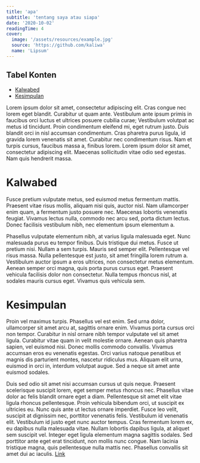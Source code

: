 ```yaml
---
title: 'apa'
subtitle: 'tentang saya atau siapa'
date: '2020-10-02'
readingTime: 4
cover:
  image: '/assets/resources/example.jpg'
  source: 'https://github.com/kaliwa'
  name: 'Lipsum'
---
```


## Tabel Konten
- [Kalwabed](#kalwabed)
- [Kesimpulan](#kesimpulan)

Lorem ipsum dolor sit amet, consectetur adipiscing elit. Cras congue nec lorem eget blandit. Curabitur ut quam ante. Vestibulum ante ipsum primis in faucibus orci luctus et ultrices posuere cubilia curae; Vestibulum volutpat ac metus id tincidunt. Proin condimentum eleifend mi, eget rutrum justo. Duis blandit orci in nisl accumsan condimentum. Cras pharetra purus ligula, id gravida lorem venenatis sit amet. Curabitur nec condimentum risus. Nam et turpis cursus, faucibus massa a, finibus lorem. Lorem ipsum dolor sit amet, consectetur adipiscing elit. Maecenas sollicitudin vitae odio sed egestas. Nam quis hendrerit massa.

# <a name='kalwabed'/> Kalwabed

Fusce pretium vulputate metus, sed euismod metus fermentum mattis. Praesent vitae risus mollis, aliquam nisi quis, auctor nisl. Nam ullamcorper enim quam, a fermentum justo posuere nec. Maecenas lobortis venenatis feugiat. Vivamus lectus nulla, commodo nec arcu sed, porta dictum lectus. Donec facilisis vestibulum nibh, nec elementum ipsum elementum a.

Phasellus vulputate elementum nibh, at varius ligula malesuada eget. Nunc malesuada purus eu tempor finibus. Duis tristique dui metus. Fusce ut pretium nisi. Nullam a sem turpis. Mauris sed semper elit. Pellentesque vel risus massa. Nulla pellentesque est justo, sit amet fringilla lorem rutrum a. Vestibulum auctor ipsum a eros ultrices, non consectetur metus elementum. Aenean semper orci magna, quis porta purus cursus eget. Praesent vehicula facilisis dolor non consectetur. Nulla tempus rhoncus nisl, at sodales mauris cursus eget. Vivamus quis vehicula sem.

# <a name='kesimpulan'/> Kesimpulan


Proin vel maximus turpis. Phasellus vel est enim. Sed urna dolor, ullamcorper sit amet arcu at, sagittis ornare enim. Vivamus porta cursus orci non tempor. Curabitur in nisl ornare nibh tempor vulputate vel sit amet ligula. Curabitur vitae quam in velit molestie ornare. Aenean quis pharetra sapien, vel euismod nisi. Donec mollis commodo convallis. Vivamus accumsan eros eu venenatis egestas. Orci varius natoque penatibus et magnis dis parturient montes, nascetur ridiculus mus. Aliquam elit urna, euismod in orci in, interdum volutpat augue. Sed a neque sit amet ante euismod sodales.

Duis sed odio sit amet nisi accumsan cursus ut quis neque. Praesent scelerisque suscipit lorem, eget semper metus rhoncus nec. Phasellus vitae dolor ac felis blandit ornare eget a diam. Pellentesque sit amet elit vitae ligula rhoncus pellentesque. Proin vehicula bibendum orci, ut suscipit ex ultricies eu. Nunc quis ante ut lectus ornare imperdiet. Fusce leo velit, suscipit at dignissim nec, porttitor venenatis felis. Vestibulum id venenatis elit. Vestibulum id justo eget nunc auctor tempus. Cras fermentum lorem ex, eu dapibus nulla malesuada vitae. Nullam lobortis dapibus ligula, at aliquet sem suscipit vel. Integer eget ligula elementum magna sagittis sodales. Sed porttitor ante eget erat tincidunt, non mollis nunc congue. Nam lacinia tristique magna, quis pellentesque nulla mattis nec. Phasellus convallis sit amet dui ac iaculis.
<a class='link-external hover:border-primary hover:text-info' href='https://kawari.space'>Link</a>

